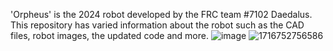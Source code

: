 'Orpheus' is the 2024 robot developed by the FRC team #7102 Daedalus. This repository has varied information about the robot such as the CAD files, robot images, the updated code and more.
![image](https://github.com/Daedalus7102/Daedalus-Crescendo-2024/assets/153160193/2aad79de-2372-454e-9fcf-a052b9ae7f64)
![1716752756586](https://github.com/Daedalus7102/Daedalus-Crescendo-2024/assets/153160193/9d44dd22-da4d-4d0b-8b40-b5984d4999f3)
